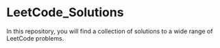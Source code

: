 # LeetCode_Solutions
In this repository, you will find a collection of solutions to a wide range of LeetCode problems. 
